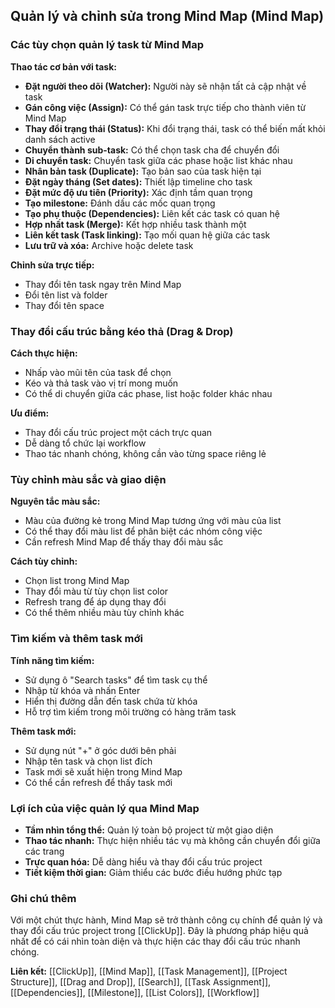 ## Quản lý và chỉnh sửa trong Mind Map (Mind Map)

### Các tùy chọn quản lý task từ Mind Map

**Thao tác cơ bản với task:**

- **Đặt người theo dõi (Watcher):** Người này sẽ nhận tất cả cập nhật về task
- **Gán công việc (Assign):** Có thể gán task trực tiếp cho thành viên từ Mind Map
- **Thay đổi trạng thái (Status):** Khi đổi trạng thái, task có thể biến mất khỏi danh sách active
- **Chuyển thành sub-task:** Có thể chọn task cha để chuyển đổi
- **Di chuyển task:** Chuyển task giữa các phase hoặc list khác nhau
- **Nhân bản task (Duplicate):** Tạo bản sao của task hiện tại
- **Đặt ngày tháng (Set dates):** Thiết lập timeline cho task
- **Đặt mức độ ưu tiên (Priority):** Xác định tầm quan trọng
- **Tạo milestone:** Đánh dấu các mốc quan trọng
- **Tạo phụ thuộc (Dependencies):** Liên kết các task có quan hệ
- **Hợp nhất task (Merge):** Kết hợp nhiều task thành một
- **Liên kết task (Task linking):** Tạo mối quan hệ giữa các task
- **Lưu trữ và xóa:** Archive hoặc delete task

**Chỉnh sửa trực tiếp:**

- Thay đổi tên task ngay trên Mind Map
- Đổi tên list và folder
- Thay đổi tên space


### Thay đổi cấu trúc bằng kéo thả (Drag \& Drop)

**Cách thực hiện:**

- Nhấp vào mũi tên của task để chọn
- Kéo và thả task vào vị trí mong muốn
- Có thể di chuyển giữa các phase, list hoặc folder khác nhau

**Ưu điểm:**

- Thay đổi cấu trúc project một cách trực quan
- Dễ dàng tổ chức lại workflow
- Thao tác nhanh chóng, không cần vào từng space riêng lẻ


### Tùy chỉnh màu sắc và giao diện

**Nguyên tắc màu sắc:**

- Màu của đường kẻ trong Mind Map tương ứng với màu của list
- Có thể thay đổi màu list để phân biệt các nhóm công việc
- Cần refresh Mind Map để thấy thay đổi màu sắc

**Cách tùy chỉnh:**

- Chọn list trong Mind Map
- Thay đổi màu từ tùy chọn list color
- Refresh trang để áp dụng thay đổi
- Có thể thêm nhiều màu tùy chỉnh khác


### Tìm kiếm và thêm task mới

**Tính năng tìm kiếm:**

- Sử dụng ô "Search tasks" để tìm task cụ thể
- Nhập từ khóa và nhấn Enter
- Hiển thị đường dẫn đến task chứa từ khóa
- Hỗ trợ tìm kiếm trong môi trường có hàng trăm task

**Thêm task mới:**

- Sử dụng nút "+" ở góc dưới bên phải
- Nhập tên task và chọn list đích
- Task mới sẽ xuất hiện trong Mind Map
- Có thể cần refresh để thấy task mới


### Lợi ích của việc quản lý qua Mind Map

- **Tầm nhìn tổng thể:** Quản lý toàn bộ project từ một giao diện
- **Thao tác nhanh:** Thực hiện nhiều tác vụ mà không cần chuyển đổi giữa các trang
- **Trực quan hóa:** Dễ dàng hiểu và thay đổi cấu trúc project
- **Tiết kiệm thời gian:** Giảm thiểu các bước điều hướng phức tạp


### Ghi chú thêm

Với một chút thực hành, Mind Map sẽ trở thành công cụ chính để quản lý và thay đổi cấu trúc project trong [[ClickUp]]. Đây là phương pháp hiệu quả nhất để có cái nhìn toàn diện và thực hiện các thay đổi cấu trúc nhanh chóng.

**Liên kết:** [[ClickUp]], [[Mind Map]], [[Task Management]], [[Project Structure]], [[Drag and Drop]], [[Search]], [[Task Assignment]], [[Dependencies]], [[Milestone]], [[List Colors]], [[Workflow]]

